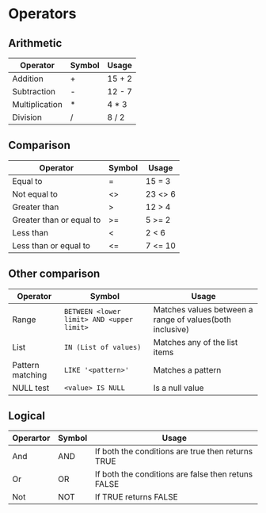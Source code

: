 # Operators

## Arithmetic 

Operator       | Symbol | Usage
-------------- | ------ | -----
Addition       | +      | 15 + 2
Subtraction    | -      | 12 - 7
Multiplication | *      | 4 * 3
Division       | /      | 8 / 2

## Comparison

Operator                 | Symbol | Usage
------------------------ | ------ | -----
Equal to                 | =      | 15 = 3
Not equal to             | <>     | 23 <> 6
Greater than             | >      | 12 > 4
Greater than or equal to | >=     | 5 >= 2
Less than                | <      | 2 < 6
Less than or equal to    | <=     | 7 <= 10

## Other comparison

Operator | Symbol | Usage 
-------- | ------ | -----
Range    | `BETWEEN <lower limit> AND <upper limit>` | Matches values between a range of values(both inclusive)
List | `IN (List of values)` | Matches any of the list items
Pattern matching | `LIKE '<pattern>'` | Matches a pattern
NULL test | `<value> IS NULL` | Is a null value

## Logical 

Operartor | Symbol | Usage
--------- | ------ | -----
And | AND | If both the conditions are true then returns TRUE
Or | OR | If both the conditions are false then retuns FALSE
Not | NOT | If TRUE returns FALSE

